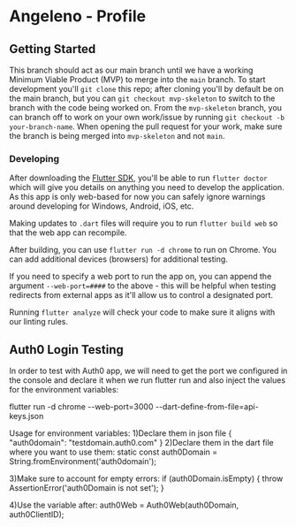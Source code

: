 # Angeleno - Profile

## Getting Started
This branch should act as our main branch until we have a working Minimum Viable Product (MVP) to merge into the `main` branch. To start development you'll `git clone` this repo; after cloning you'll by default be on the main branch, but you can `git checkout mvp-skeleton` to switch to the branch with the code being worked on. From the `mvp-skeleton` branch, you can branch off to work on your own work/issue by running `git checkout -b your-branch-name`. When opening the pull request for your work, make sure the branch is being merged into `mvp-skeleton` and not `main`.

### Developing
 
After downloading the [Flutter SDK](https://docs.flutter.dev/get-started/install), you'll be able to run 
`flutter doctor` which will give you details on anything you need to develop the application. As this app is only web-based for now you can safely ignore warnings around developing for Windows, Android, iOS, etc.

Making updates to `.dart` files will require you to run `flutter build web` so that the web app can recompile.

After building, you can use `flutter run -d chrome` to run on Chrome. You can add additional devices (browsers) for additional testing.

If you need to specify a web port to run the app on, you can append the argument `--web-port=####` to the above - this will be helpful when testing redirects from external apps as it'll allow us to control a designated port.

Running `flutter analyze` will check your code to make sure it aligns with our linting rules.



## Auth0 Login Testing
In order to test with Auth0 app, we will need to get the port we configured in the console and declare it when we run flutter run and also inject the values for the environment variables:

flutter run -d chrome --web-port=3000 --dart-define-from-file=api-keys.json



Usage for environment variables:
1)Declare them in json file
{
    "auth0domain": "testdomain.auth0.com"
}
2)Declare them in the dart file where you want to use them:
static const auth0Domain = String.fromEnvironment('auth0domain');

3)Make sure to account for empty errors:
 if (auth0Domain.isEmpty) {
      throw AssertionError('auth0Domain is not set');
    }

4)Use the variable after:
auth0Web = Auth0Web(auth0Domain, auth0ClientID);